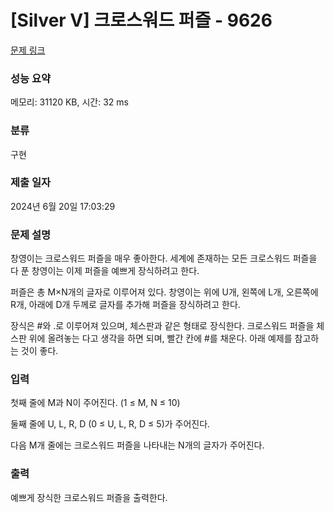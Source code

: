 # [Silver V] 크로스워드 퍼즐 - 9626 

[문제 링크](https://www.acmicpc.net/problem/9626) 

### 성능 요약

메모리: 31120 KB, 시간: 32 ms

### 분류

구현

### 제출 일자

2024년 6월 20일 17:03:29

### 문제 설명

<p>창영이는 크로스워드 퍼즐을 매우 좋아한다. 세계에 존재하는 모든 크로스워드 퍼즐을 다 푼 창영이는 이제 퍼즐을 예쁘게 장식하려고 한다.</p>

<p>퍼즐은 총 M×N개의 글자로 이루어져 있다. 창영이는 위에 U개, 왼쪽에 L개, 오른쪽에 R개, 아래에 D개 두께로 글자를 추가해 퍼즐을 장식하려고 한다.</p>

<p>장식은 #와 .로 이루어져 있으며, 체스판과 같은 형태로 장식한다. 크로스워드 퍼즐을 체스판 위에 올려놓는 다고 생각을 하면 되며, 빨간 칸에 #를 채운다. 아래 예제를 참고하는 것이 좋다.</p>

### 입력 

 <p>첫째 줄에 M과 N이 주어진다. (1 ≤ M, N ≤ 10)</p>

<p>둘째 줄에 U, L, R, D (0 ≤ U, L, R, D ≤ 5)가 주어진다.</p>

<p>다음 M개 줄에는 크로스워드 퍼즐을 나타내는 N개의 글자가 주어진다.</p>

### 출력 

 <p>예쁘게 장식한 크로스워드 퍼즐을 출력한다.</p>

